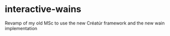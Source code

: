# interactive-wains
Revamp of my old MSc to use the new Créatúr framework and the new wain implementation
